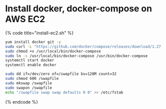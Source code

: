# Install docker, docker-compose on AWS EC2



{% code title="install-ec2.sh" %}
```bash
yum install docker git -y
sudo curl -L "https://github.com/docker/compose/releases/download/1.27.0/docker-compose-$(uname -s)-$(uname -m)" -o /usr/local/bin/docker-compose
sudo chmod +x /usr/local/bin/docker-compose
sudo ln -s /usr/local/bin/docker-compose /usr/bin/docker-compose
systemctl start docker
systemctl enable docker

sudo dd if=/dev/zero of=/swapfile bs=128M count=32
sudo chmod 600 /swapfile
sudo mkswap /swapfile
sudo swapon /swapfile
echo "/swapfile swap swap defaults 0 0" >> /etc/fstab
```
{% endcode %}



